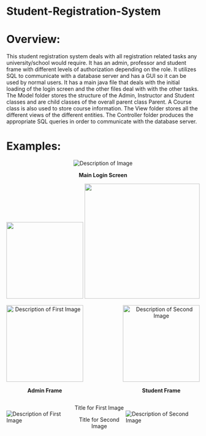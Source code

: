 # Student-Registration-System
# Overview:
This student registration system deals with all registration related tasks any university/school would require. It has an admin, professor and student frame with different levels of authorization depending on the role. It utilizes SQL to communicate with a database server and has a GUI so it can be used by normal users. It has a main java file that deals with the initial loading of the login screen and the other files deal with with the other tasks. The Model folder stores the structure of the Admin, Instructor and Student classes and are child classes of the overall parent class Parent. A Course class is also used to store course information. The View folder stores all the different views of the different entities. The Controller folder produces the appropriate SQL queries in order to communicate with the database server. 
# Examples:
<p align="center">
  <img src="https://github.com/Amrtamer711/Student-Registration-System/assets/131773782/70c590a8-643a-41f3-862b-153a995d1330" alt="Description of Image">
</p>
<p align="center"><strong>Main Login Screen</strong></p>
<img src="https://github.com/Amrtamer711/Student-Registration-System/assets/131773782/a9b8c6d7-d7f0-4f6b-8183-92ebc8bcb5ca" width="200"/> <img src="https://github.com/Amrtamer711/Student-Registration-System/assets/131773782/ffd255a7-e5cf-4fe2-9bd5-3b06a2f31ad5" width="300"/>
<p align="right"></p>
<div style="display: flex; justify-content: space-between;">
    <div style="text-align: center;">
        <img src="https://github.com/Amrtamer711/Student-Registration-System/assets/131773782/a9b8c6d7-d7f0-4f6b-8183-92ebc8bcb5ca" alt="Description of First Image" width=200 height=200>
        <p><strong>Admin Frame</strong></p>
    </div>
    <div style="text-align: center;">
        <img src="https://github.com/Amrtamer711/Student-Registration-System/assets/131773782/ffd255a7-e5cf-4fe2-9bd5-3b06a2f31ad5" alt="Description of Second Image" width=200 height=200>
        <p><strong>Student Frame</strong></p>
    </div>
</div>
<div style="display: flex; justify-content: space-between; align-items: center;">
    <!-- First Image -->
    <img src="URL_OF_FIRST_IMAGE" alt="Description of First Image" width="WIDTH_IN_PIXELS" height="HEIGHT_IN_PIXELS">
    <div style="flex-grow: 1; text-align: center;">
        <p>Title for First Image</p>
        <p>Title for Second Image</p>
    </div>
    <img src="URL_OF_SECOND_IMAGE" alt="Description of Second Image" width="WIDTH_IN_PIXELS" height="HEIGHT_IN_PIXELS">
</div>

